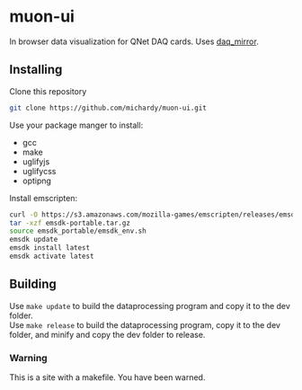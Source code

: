 # muon-ui
In browser data visualization for QNet DAQ cards.  Uses [daq_mirror](https://github.com/michardy/daq_mirror).

## Installing

Clone this repository

``` sh
git clone https://github.com/michardy/muon-ui.git
```

Use your package manger to install:
- gcc
- make
- uglifyjs
- uglifycss
- optipng

Install emscripten:

``` sh
curl -O https://s3.amazonaws.com/mozilla-games/emscripten/releases/emsdk-portable.tar.gz
tar -xzf emsdk-portable.tar.gz
source emsdk_portable/emsdk_env.sh
emsdk update
emsdk install latest
emsdk activate latest
```

## Building
Use `make update` to build the dataprocessing program and copy it to the dev folder.  
Use `make release` to build the dataprocessing program, copy it to the dev folder, and minify and copy the dev folder to release.  

### Warning
This is a site with a makefile.  You have been warned.
